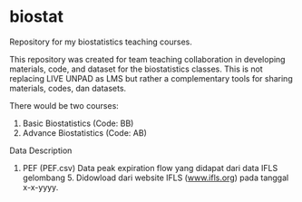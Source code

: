 # biostat
Repository for my biostatistics teaching courses.

This repository was created for team teaching collaboration in developing materials, code, and dataset for the biostatistics classes. This is not replacing LIVE UNPAD as LMS but rather a complementary tools for sharing materials, codes, dan datasets.

There would be two courses: 
1. Basic Biostatistics (Code: BB)
2. Advance Biostatistics (Code: AB)

Data Description
1. PEF (PEF.csv)
Data peak expiration flow yang didapat dari data IFLS gelombang 5. Didowload dari website IFLS (www.ifls.org) pada tanggal x-x-yyyy.

